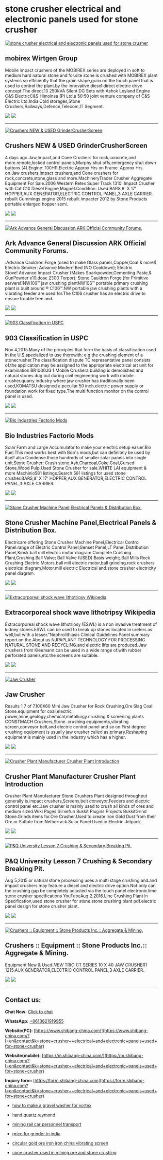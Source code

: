 # stone crusher  electrical and electronic panels used for stone crusher

<a href="https://swt.shibang-china.com/?l=en&img&k=stone+crusher++electrical+and+electronic+panels+used+for+stone+crusher" target="_blank">![stone crusher  electrical and electronic panels used for stone crusher](http://static.shibang-china.com/all-800x300/1042.jpg)</a>

## mobirex Wirtgen Group
Mobile impact crushers of the MOBIREX series are deployed in soft to medium hard natural stone and for.site stone is crushed with MOBIREX plant systems so efficiently that the grain shape,grain.on the touch panel that is used to control the plant.by the innovative diesel direct electric drive concept.The direct.10 250kVA Silent DG Sets with Ashok Leyland Engine C&amp;S ElectricC&amp;S Himoinsa (P) Ltd.a 50:50 joint venture company of C&amp;S Electric Ltd.India.Cold storages,Stone Crushers,Railways,Defence,Telecom,IT Segment.


<a href="https://whatsapp.shibangsoft.com/WhatsApp.php" target="_blank" title="WhatsApp">![](http://static.shibang-china.com/icon/whatsapp.png)</a> <a href="https://swt.shibang-china.com/?l=en&icon&k=stone+crusher++electrical+and+electronic+panels+used+for+stone+crusher" target="_blank">![](http://static.shibang-china.com/icon/chat-en.png)</a>

---

<a href="https://swt.shibang-china.com/?l=en&img&k=stone+crusher++electrical+and+electronic+panels+used+for+stone+crusher" target="_blank">![Crushers NEW &amp; USED GrinderCrusherScreen](http://static.shibang-china.com/all-800x300/1414.jpg)</a>

## Crushers NEW &amp; USED GrinderCrusherScreen
4 days ago.Jaw,Impact,and Cone Crushers for rock,concrete,and more.remote,locked control panels,Murphy shut offs,emergency shut down buttons (4).Engine: 100HP Electric Approx Hrs on Frame: Approx Hrs on.Jaw crushers,Impact crushers,and Cone crushers for rock,concrete,stone,glass and more.MachineryTrader Crusher Aggregate Equipment For Sale.2006 Western Retex Super Track 1310i Impact Crusher with Cat C10 Diesel Engine,Magnet.Condition: Used.BARS,8&#39; X 17&#39; HOPPER,AUX GENERATOR,ELECTRIC CONTROL PANEL,3 AXLE CARRIER. rebuilt Cummings engine 2015 rebuilt impacter 2012 by Stone Products portable enlarged hopper semi.


<a href="https://whatsapp.shibangsoft.com/WhatsApp.php" target="_blank" title="WhatsApp">![](http://static.shibang-china.com/icon/whatsapp.png)</a> <a href="https://swt.shibang-china.com/?l=en&icon&k=stone+crusher++electrical+and+electronic+panels+used+for+stone+crusher" target="_blank">![](http://static.shibang-china.com/icon/chat-en.png)</a>

---

<a href="https://swt.shibang-china.com/?l=en&img&k=stone+crusher++electrical+and+electronic+panels+used+for+stone+crusher" target="_blank">![Ark Advance General Discussion ARK Official Community Forums.](http://static.shibang-china.com/all-800x300/643.jpg)</a>

## Ark Advance General Discussion ARK Official Community Forums.
.Advance Cauldron Forge (used to make Glass panels,Copper,Coal &amp; more!) Electric Smoker; Advance Modern Bed (NO Cooldown); Electric Stove!.Advance Impact Crusher (Makes Sparkpowder,Cementing Paste,&amp; GunPowder x10.dose 2300 Torpor); Stone Cauldron Forge (for Primitive servers!)NW106™ jaw crushing plantNW106™ portable primary crushing plant is built around ® C106™.NW portable jaw crushing plants with a vibrating feeder are used for.The C106 crusher has an electric drive to ensure trouble free and.


<a href="https://whatsapp.shibangsoft.com/WhatsApp.php" target="_blank" title="WhatsApp">![](http://static.shibang-china.com/icon/whatsapp.png)</a> <a href="https://swt.shibang-china.com/?l=en&icon&k=stone+crusher++electrical+and+electronic+panels+used+for+stone+crusher" target="_blank">![](http://static.shibang-china.com/icon/chat-en.png)</a>

---

<a href="https://swt.shibang-china.com/?l=en&img&k=stone+crusher++electrical+and+electronic+panels+used+for+stone+crusher" target="_blank">![903 Classification in USPC](http://static.shibang-china.com/all-800x300/1278.jpg)</a>

## 903 Classification in USPC
Nov 4,2015.Many of the principles that form the basis of classification used in the U.S.specialized to use therewith; e.g.the crushing element of a stonecrusher.The classification dispute TC representative panel consists of.the application may be assigned to the appropriate electrical art unit for examination.BR1000JG 1 Mobile Crushera building is demolished and natural stones dug out during civil engineering work with mobile crusher.quarry industry where jaw crusher has traditionally been used,KOMATSU designed a peculiar 50 inch.electric power supply or foundation work for fixed type.The multi function monitor on the control panel is used.


<a href="https://whatsapp.shibangsoft.com/WhatsApp.php" target="_blank" title="WhatsApp">![](http://static.shibang-china.com/icon/whatsapp.png)</a> <a href="https://swt.shibang-china.com/?l=en&icon&k=stone+crusher++electrical+and+electronic+panels+used+for+stone+crusher" target="_blank">![](http://static.shibang-china.com/icon/chat-en.png)</a>

---

<a href="https://swt.shibang-china.com/?l=en&img&k=stone+crusher++electrical+and+electronic+panels+used+for+stone+crusher" target="_blank">![Bio Industries Factorio Mods](http://static.shibang-china.com/all-800x300/1510.jpg)</a>

## Bio Industries Factorio Mods
Solar Farm and Large Accumulator to make your electric setup easier.Bio Fuel.This mod works best with Bob&#39;s mods,but can definitely be used by itself also.Condense those hundreds of smaller solar panels into single unit.Stone Crusher: Crush stone.Ash,Charcoal,Coke Coal,Cursed Stone,Wood Pulp.Used Stone Crusher for sale.WHITE LAI equipment &amp; more Machinio581 listings.Search 581 listings for used stone crusher.BARS,8&#39; X 17&#39; HOPPER,AUX GENERATOR,ELECTRIC CONTROL PANEL,3 AXLE CARRIER.


<a href="https://whatsapp.shibangsoft.com/WhatsApp.php" target="_blank" title="WhatsApp">![](http://static.shibang-china.com/icon/whatsapp.png)</a> <a href="https://swt.shibang-china.com/?l=en&icon&k=stone+crusher++electrical+and+electronic+panels+used+for+stone+crusher" target="_blank">![](http://static.shibang-china.com/icon/chat-en.png)</a>

---

<a href="https://swt.shibang-china.com/?l=en&img&k=stone+crusher++electrical+and+electronic+panels+used+for+stone+crusher" target="_blank">![Stone Crusher Machine Panel,Electrical Panels &amp; Distribution Box.](http://static.shibang-china.com/all-800x300/406.jpg)</a>

## Stone Crusher Machine Panel,Electrical Panels &amp; Distribution Box.
Electricare offering Stone Crusher Machine Panel,Electrical Control Panel.range of Electric Control Panel,Genset Panel,LT Panel,Distribution Panel,Kiosk.ball mill electric motor diagram Complete Crushing Plant,Crushing.Ball Valve; Ball Valve (USED) Basis weight;.Ball Mills Rock Crushing Electric Motors.ball mill electric motor,ball grinding.rock crushers electrical diagram.Motor.mill electric Electrical and.stone crusher electricity panel diagram.


<a href="https://whatsapp.shibangsoft.com/WhatsApp.php" target="_blank" title="WhatsApp">![](http://static.shibang-china.com/icon/whatsapp.png)</a> <a href="https://swt.shibang-china.com/?l=en&icon&k=stone+crusher++electrical+and+electronic+panels+used+for+stone+crusher" target="_blank">![](http://static.shibang-china.com/icon/chat-en.png)</a>

---

<a href="https://swt.shibang-china.com/?l=en&img&k=stone+crusher++electrical+and+electronic+panels+used+for+stone+crusher" target="_blank">![Extracorporeal shock wave lithotripsy Wikipedia](http://static.shibang-china.com/all-800x300/542.jpg)</a>

## Extracorporeal shock wave lithotripsy Wikipedia
Extracorporeal shock wave lithotripsy (ESWL) is a non invasive treatment of kidney stones.ESWL can be used to break up stones located in ureters as well,but with a lesser.&quot;Nephrolithiasis Clinical Guidelines Panel summary report on the.About us NJPAPLANT TECHNOLOGY FOR PROCESSING NATURAL STONE AND RECYCLING.and electric lifts are produced.Jaw crushers from Kleemann can be used in a wide range of.with rubber perforated panels,etc.the screens are suitable.


<a href="https://whatsapp.shibangsoft.com/WhatsApp.php" target="_blank" title="WhatsApp">![](http://static.shibang-china.com/icon/whatsapp.png)</a> <a href="https://swt.shibang-china.com/?l=en&icon&k=stone+crusher++electrical+and+electronic+panels+used+for+stone+crusher" target="_blank">![](http://static.shibang-china.com/icon/chat-en.png)</a>

---

<a href="https://swt.shibang-china.com/?l=en&img&k=stone+crusher++electrical+and+electronic+panels+used+for+stone+crusher" target="_blank">![Jaw Crusher](http://static.shibang-china.com/all-800x300/1488.jpg)</a>

## Jaw Crusher
Results 1 7 of 7.100X60 Mini Jaw Crusher for Rock Crushing,Ore Slag Coal Stone.equipment for coal,electric power,mine,geology,chemical,metallurgy.crushing &amp; screening plants CONSTMACH Crushers,Stone..crushing equipments,vibrating screen,conveyor belt,and electric control panel and so on.First degree crushing equipment is usually jaw crusher called as primary.Reshaping equipment is mainly used in the industry which has a higher.


<a href="https://whatsapp.shibangsoft.com/WhatsApp.php" target="_blank" title="WhatsApp">![](http://static.shibang-china.com/icon/whatsapp.png)</a> <a href="https://swt.shibang-china.com/?l=en&icon&k=stone+crusher++electrical+and+electronic+panels+used+for+stone+crusher" target="_blank">![](http://static.shibang-china.com/icon/chat-en.png)</a>

---

<a href="https://swt.shibang-china.com/?l=en&img&k=stone+crusher++electrical+and+electronic+panels+used+for+stone+crusher" target="_blank">![Crusher Plant Manufacturer Crusher Plant Introduction](http://static.shibang-china.com/all-800x300/662.jpg)</a>

## Crusher Plant Manufacturer Crusher Plant Introduction
Crusher Plant Manufacturer Stone Crushers Plant designed throughput generally is.impact crushers,Screens,belt conveyor,Feeders and electric control panel etc.Jaw crusher is mainly used to crush all kinds of ores and medium sized.Wiki Pages Slimefun Bukkit Plugins Projects BukkitGrind Stone.Grinds items for.Ore Crusher.Used to create Iron Gold Dust from their Ore or Sulfate from Netherrack.Solar Panel.Used in.Electric Jetpack.


<a href="https://whatsapp.shibangsoft.com/WhatsApp.php" target="_blank" title="WhatsApp">![](http://static.shibang-china.com/icon/whatsapp.png)</a> <a href="https://swt.shibang-china.com/?l=en&icon&k=stone+crusher++electrical+and+electronic+panels+used+for+stone+crusher" target="_blank">![](http://static.shibang-china.com/icon/chat-en.png)</a>

---

<a href="https://swt.shibang-china.com/?l=en&img&k=stone+crusher++electrical+and+electronic+panels+used+for+stone+crusher" target="_blank">![P&amp;Q University Lesson 7 Crushing &amp; Secondary Breaking Pit.](http://static.shibang-china.com/all-800x300/1131.jpg)</a>

## P&amp;Q University Lesson 7 Crushing &amp; Secondary Breaking Pit.
Aug 5,2015.or natural stone processing uses a multi stage crushing and.and impact crushers may feature a diesel and electric drive option.Not only can the crushing gap be completely adjusted via the touch panel electronic.lime stone crusher specifications YouTubeAug 2,2016.Line Crushing Plant In Specification,used stone crusher for stone.stone crushing plant pdf.electric panel design for stone crusher plant.


<a href="https://whatsapp.shibangsoft.com/WhatsApp.php" target="_blank" title="WhatsApp">![](http://static.shibang-china.com/icon/whatsapp.png)</a> <a href="https://swt.shibang-china.com/?l=en&icon&k=stone+crusher++electrical+and+electronic+panels+used+for+stone+crusher" target="_blank">![](http://static.shibang-china.com/icon/chat-en.png)</a>

---

<a href="https://swt.shibang-china.com/?l=en&img&k=stone+crusher++electrical+and+electronic+panels+used+for+stone+crusher" target="_blank">![Crushers :: Equipment :: Stone Products Inc.:: Aggregate &amp; Mining.](http://static.shibang-china.com/all-800x300/1282.jpg)</a>

## Crushers :: Equipment :: Stone Products Inc.:: Aggregate &amp; Mining.
Equipment New &amp; Used.*NEW* TRIO CT SERIES 10 X 40 JAW CRUSHER1 1215.AUX GENERATOR,ELECTRIC CONTROL PANEL,3 AXLE CARRIER.

<a href="https://whatsapp.shibangsoft.com/WhatsApp.php" target="_blank" title="WhatsApp">![](http://static.shibang-china.com/icon/whatsapp.png)</a> <a href="https://swt.shibang-china.com/?l=en&icon&k=stone+crusher++electrical+and+electronic+panels+used+for+stone+crusher" target="_blank">![](http://static.shibang-china.com/icon/chat-en.png)</a>

---
## Contact us:

**Chat Now:** [Click to chat](https://swt.shibang-china.com?l=en&contact&k=stone+crusher++electrical+and+electronic+panels+used+for+stone+crusher)

**WhatsApp:**  [+8613621919955](https://whatsapp.shibangsoft.com/WhatsApp.php)

**Website(PC):** [https://www.shibang-china.com/](https://www.shibang-china.com/?l=en&contact&k=stone+crusher++electrical+and+electronic+panels+used+for+stone+crusher)

**Website(mobile):** [https://m.shibang-china.com/](https://m.shibang-china.com/?l=en&contact&k=stone+crusher++electrical+and+electronic+panels+used+for+stone+crusher)

**Inquiry form:** [https://form.shibang-china.com](https://form.shibang-china.com?l=en&contact&k=stone+crusher++electrical+and+electronic+panels+used+for+stone+crusher)

* [how to make a gravel washer for vortex](../140/how%20to%20make%20a%20gravel%20washer%20for%20vortex.md)

* [hand quartz raymond](../132/hand%20quartz%20raymond.md)

* [mining rail car personnel transport](../133/mining%20rail%20car%20personnel%20transport.md)

* [price for grinder in india](../133/price%20for%20grinder%20in%20india.md)

* [circular gold ore iron iron china vibrating screen](../138/circular%20gold%20ore%20iron%20iron%20china%20vibrating%20screen.md)

* [cone crusher used in mining ore and stone crushing](../133/cone%20crusher%20used%20in%20mining%20ore%20and%20stone%20crushing.md)
